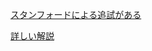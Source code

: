 [スタンフォードによる追試がある](https://cs.stanford.edu/people/danqi/papers/acl2016.pdf)

[詳しい解説](https://www.slideshare.net/takahirokubo7792/machine-comprehension)
